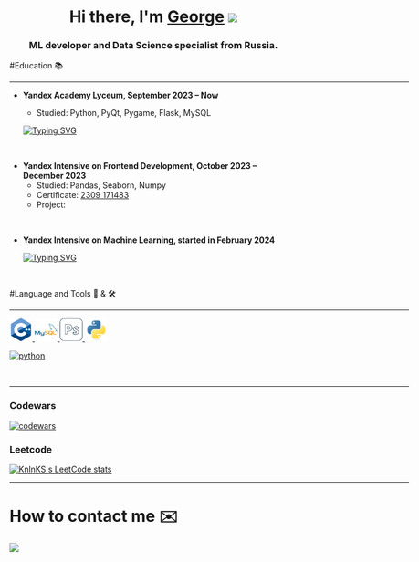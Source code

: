 <h1 align="center">Hi there, I'm <a href="https://github.com/GeorgeItsMe" target="_blank">George</a> 
<img src="https://github.com/blackcater/blackcater/raw/main/images/Hi.gif" height="32"/></h1>
<h3 align="center">ML developer and Data Science specialist from Russia.</h3>


#Education 📚

<hr align="center" width="700" size="2"/>

* __Yandex Academy Lyceum, September 2023 – Now__
   * Studied: Python, PyQt, Pygame, Flask, MySQL 

  [![Typing SVG](https://readme-typing-svg.herokuapp.com?color=%2336BCF7&lines=still+studing)](https://git.io/typing-svg)

<br>

* __Yandex Intensive on Frontend Development, October 2023 – December 2023__
   * Studied: Pandas, Seaborn, Numpy
   * Certificate: <a href="https://lms.yandex.ru/certificate/check" target="_blank">2309 171483</a> 
   * Project: 

<br>

* __Yandex Intensive on Machine Learning, started in February 2024__
      
   [![Typing SVG](https://readme-typing-svg.herokuapp.com?color=%2336BCF7&lines=still+studing)](https://git.io/typing-svg)



<br>

#Language and Tools 💬 & 🛠️

<hr align="center" width="700" size="2"/>

<p align="left"> <a href="https://www.w3schools.com/cpp/" target="_blank" rel="noreferrer"> <img src="https://raw.githubusercontent.com/devicons/devicon/master/icons/cplusplus/cplusplus-original.svg" alt="cplusplus" width="40" height="40"/> </a> <a href="https://www.mysql.com/" target="_blank" rel="noreferrer"> <img src="https://raw.githubusercontent.com/devicons/devicon/master/icons/mysql/mysql-original-wordmark.svg" alt="mysql" width="40" height="40"/> </a> <a href="https://www.photoshop.com/en" target="_blank" rel="noreferrer"> <img src="https://raw.githubusercontent.com/devicons/devicon/master/icons/photoshop/photoshop-line.svg" alt="photoshop" width="40" height="40"/> </a> <a href="https://www.python.org" target="_blank" rel="noreferrer"> <img src="https://raw.githubusercontent.com/devicons/devicon/master/icons/python/python-original.svg" alt="python" width="40" height="40"/> </a> </p><a href="https://pandas.pydata.org/" target="_blank" rel="noreferrer"> <img src="https://encrypted-tbn0.gstatic.com/images?q=tbn:ANd9GcQx01Z1t0R6nJkgvcyXiinwYgyGFPUIFKKSYm513-XUcQ&s" alt="python" width="40" height="40"/> </a> </p>

<br>



<hr align="center" width="700" size="2"/>
<h3>Codewars</h3>

[![codewars](https://www.codewars.com/users/George_Me/badges/large)](https://www.codewars.com/users/username)   
<h3>Leetcode</h3>

[![KnlnKS's LeetCode stats](https://leetcode-stats-six.vercel.app/api?username=KnlnKS&theme=dark)](https://github.com/KnlnKS/leetcode-stats)


<hr align="center" width="700" size="2"/>
<h1>How to contact me ✉️</h1>



![](https://komarev.com/ghpvc/?username=GeorgeItsMe)
